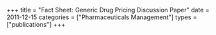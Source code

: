 +++
title = "Fact Sheet: Generic Drug Pricing Discussion Paper"
date = 2011-12-15
categories = ["Pharmaceuticals Management"]
types = ["publications"]
+++

